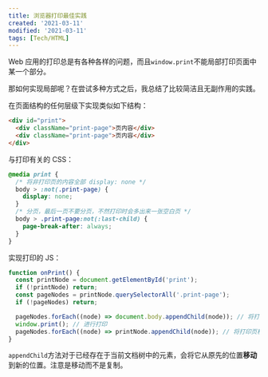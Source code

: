 ```yaml
---
title: 浏览器打印最佳实践
created: '2021-03-11'
modified: '2021-03-11'
tags: [Tech/HTML]
---
```


Web 应用的打印总是有各种各样的问题，而且`window.print`不能局部打印页面中某一个部分。

那如何实现局部呢？在尝试多种方式之后，我总结了比较简洁且无副作用的实践。

在页面结构的任何层级下实现类似如下结构：

```html
<div id="print">
  <div className="print-page">页内容</div>
  <div className="print-page">页内容</div>
</div>
```

与打印有关的 CSS：

```css
@media print {
  /* 将非打印页的内容全部 display: none */
  body > :not(.print-page) {
    display: none;
  }
  /* 分页，最后一页不要分页，不然打印时会多出来一张空白页 */
  body > .print-page:not(:last-child) {
    page-break-after: always;
  }
}
```

实现打印的 JS：

```typescript
function onPrint() {
  const printNode = document.getElementById('print');
  if (!printNode) return;
  const pageNodes = printNode.querySelectorAll('.print-page');
  if (!pageNodes) return;

  pageNodes.forEach((node) => document.body.appendChild(node)); // 将打印页移动到 body 下
  window.print(); // 进行打印
  pageNodes.forEach((node) => printNode.appendChild(node)); // 将打印页移回原来的位置
}
```

`appendChild`方法对于已经存在于当前文档树中的元素，会将它从原先的位置**移动**到新的位置。注意是移动而不是复制。
